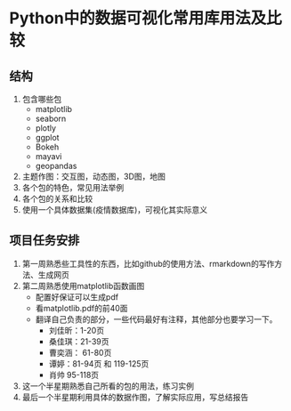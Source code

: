 # Python中的数据可视化常用库用法及比较
## 结构
  1. 包含哪些包
     - matplotlib
     - seaborn
     - plotly
     - ggplot
     - Bokeh
     - mayavi
     - geopandas
  2. 主题作图：交互图，动态图，3D图，地图
  3. 各个包的特色，常见用法举例
  4. 各个包的关系和比较
  5. 使用一个具体数据集(疫情数据库)，可视化其实际意义


## 项目任务安排
1. 第一周熟悉些工具性的东西，比如github的使用方法、rmarkdown的写作方法、生成网页
2. 第二周熟悉使用matplotlib函数画图
    + 配置好保证可以生成pdf
    + 看matplotlib.pdf的前40面
    + 翻译自己负责的部分，一些代码最好有注释，其他部分也要学习一下。
        - 刘佳昕：1-20页
        - 桑佳琪：21-39页
        - 曹奕涵： 61-80页
        - 谭婷：81-94页 和 119-125页
        - 肖帅  95-118页
3. 这一个半星期熟悉自己所看的包的用法，练习实例
4. 最后一个半星期利用具体的数据作图，了解实际应用，写总结报告
